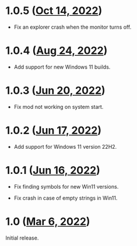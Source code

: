 # 1.0.5 ([Oct 14, 2022](https://github.com/ramensoftware/windhawk-mods/commit/18343f1646f86232bfa309f20ab19857cbbd9cb1))

* Fix an explorer crash when the monitor turns off.

# 1.0.4 ([Aug 24, 2022](https://github.com/ramensoftware/windhawk-mods/commit/e2ca051a501e542dc5e4a3ad6e2945fb4d1b3b35))

* Add support for new Windows 11 builds.

# 1.0.3 ([Jun 20, 2022](https://github.com/ramensoftware/windhawk-mods/commit/c450034bab997a7833c0843c9e35d5506e3e8899))

* Fix mod not working on system start.

# 1.0.2 ([Jun 17, 2022](https://github.com/ramensoftware/windhawk-mods/commit/e39485cf274daba4c6ec76329b9f8112ecf973ea))

* Add support for Windows 11 version 22H2.

# 1.0.1 ([Jun 16, 2022](https://github.com/ramensoftware/windhawk-mods/commit/972c27bbbcdf39a2b8faf02cbfe5da2bc6080ee5))

* Fix finding symbols for new Win11 versions.

* Fix crash in case of empty strings in Win11.

# 1.0 ([Mar 6, 2022](https://github.com/ramensoftware/windhawk-mods/commit/85322d8095db39e00abcd70168b490c9602c43d4))

Initial release.
